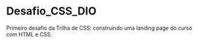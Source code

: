 # Desafio_CSS_DIO
Primeiro desafio da Trilha de CSS: construindo uma landing page do curso com HTML e CSS.
